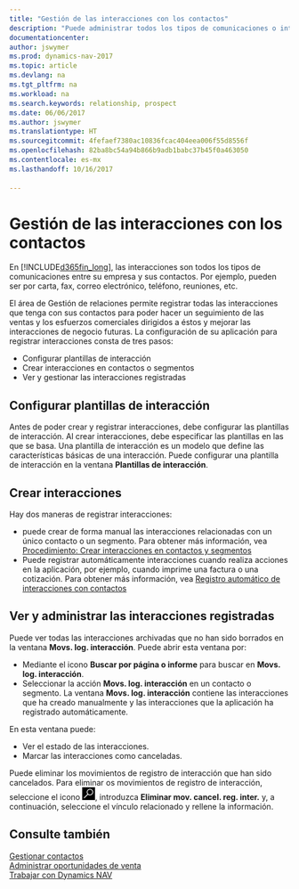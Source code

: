 ```yaml
---
title: "Gestión de las interacciones con los contactos"
description: "Puede administrar todos los tipos de comunicaciones o interacciones entre su empresa y sus contactos; por ejemplo, cartas, llamadas de teléfono, reuniones, etc."
documentationcenter: 
author: jswymer
ms.prod: dynamics-nav-2017
ms.topic: article
ms.devlang: na
ms.tgt_pltfrm: na
ms.workload: na
ms.search.keywords: relationship, prospect
ms.date: 06/06/2017
ms.author: jswymer
ms.translationtype: HT
ms.sourcegitcommit: 4fefaef7380ac10836fcac404eea006f55d8556f
ms.openlocfilehash: 82ba8bc54a94b866b9adb1babc37b45f0a463050
ms.contentlocale: es-mx
ms.lasthandoff: 10/16/2017

---
```

# <a name="managing-interactions-with-contacts"></a>Gestión de las interacciones con los contactos
En [!INCLUDE[d365fin_long](includes/d365fin_long_md.md)], las interacciones son todos los tipos de comunicaciones entre su empresa y sus contactos. Por ejemplo, pueden ser por carta, fax, correo electrónico, teléfono, reuniones, etc.

El área de Gestión de relaciones permite registrar todas las interacciones que tenga con sus contactos para poder hacer un seguimiento de las ventas y los esfuerzos comerciales dirigidos a éstos y mejorar las interacciones de negocio futuras. La configuración de su aplicación para registrar interacciones consta de tres pasos:

* Configurar plantillas de interacción  
* Crear interacciones en contactos o segmentos  
* Ver y gestionar las interacciones registradas  

##  <a name="setting-up-interaction-templates"></a>Configurar plantillas de interacción
Antes de poder crear y registrar interacciones, debe configurar las plantillas de interacción. Al crear interacciones, debe especificar las plantillas en las que se basa. Una plantilla de interacción es un modelo que define las características básicas de una interacción.
Puede configurar una plantilla de interacción en la ventana **Plantillas de interacción**.  

## <a name="creating-interactions"></a>Crear interacciones
Hay dos maneras de registrar interacciones:

* puede crear de forma manual las interacciones relacionadas con un único contacto o un segmento. Para obtener más información, vea [Procedimiento: Crear interacciones en contactos y segmentos](marketing-how-create-interactions.md)  
* Puede registrar automáticamente interacciones cuando realiza acciones en la aplicación, por ejemplo, cuando imprime una factura o una cotización. Para obtener más información, vea [Registro automático de interacciones con contactos](marketing-auto-record-interactions.md)

## <a name="viewing-and-managing-recorded-interactions"></a>Ver y administrar las interacciones registradas
Puede ver todas las interacciones archivadas que no han sido borrados en la ventana **Movs. log. interacción**. Puede abrir esta ventana por:

* Mediante el icono **Buscar por página o informe** para buscar en **Movs. log. interacción**.
* Seleccionar la acción **Movs. log. interacción** en un contacto o segmento.
  La ventana **Movs. log. interacción** contiene las interacciones que ha creado manualmente y las interacciones que la aplicación ha registrado automáticamente.

En esta ventana puede:

* Ver el estado de las interacciones.
* Marcar las interacciones como canceladas.

Puede eliminar los movimientos de registro de interacción que han sido cancelados. Para eliminar os movimientos de registro de interacción, seleccione el icono ![Buscar por página o informe](media/ui-search/search_small.png "icono Buscar por página o informe"), introduzca **Eliminar mov. cancel. reg. inter.** y, a continuación, seleccione el vínculo relacionado y rellene la información.

## <a name="see-also"></a>Consulte también
[Gestionar contactos](marketing-contacts.md)  
[Administrar oportunidades de venta](marketing-manage-sales-opportunities.md)  
[Trabajar con Dynamics NAV](ui-work-product.md)  

